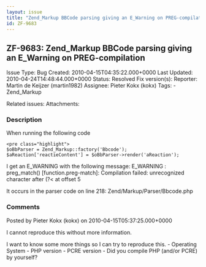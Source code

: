 ```yaml
---
layout: issue
title: "Zend_Markup BBCode parsing giving an E_Warning on PREG-compilation"
id: ZF-9683
---
```


ZF-9683: Zend\_Markup BBCode parsing giving an E\_Warning on PREG-compilation
-----------------------------------------------------------------------------

 Issue Type: Bug Created: 2010-04-15T04:35:22.000+0000 Last Updated: 2010-04-24T14:48:44.000+0000 Status: Resolved Fix version(s): 
 Reporter:  Martin de Keijzer (martin1982)  Assignee:  Pieter Kokx (kokx)  Tags: - Zend\_Markup
 
 Related issues: 
 Attachments: 
### Description

When running the following code

 
    <pre class="highlight">
    $oBbParser = Zend_Markup::factory('Bbcode');
    $aReaction['reactieContent'] = $oBbParser->render('aReaction');


I get an E\_WARNING with the following message: E\_WARNING : preg\_match() [function.preg-match]: Compilation failed: unrecognized character after (?< at offset 5

It occurs in the parser code on line 218: Zend/Markup/Parser/Bbcode.php

 

 

### Comments

Posted by Pieter Kokx (kokx) on 2010-04-15T05:37:25.000+0000

I cannot reproduce this without more information.

I want to know some more things so I can try to reproduce this. - Operating System - PHP version - PCRE version - Did you compile PHP (and/or PCRE) by yourself?

 

 
